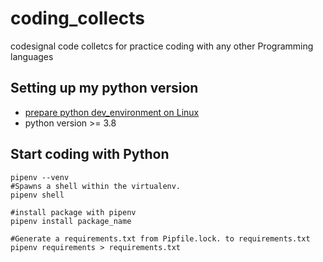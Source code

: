 # coding_collects
codesignal code colletcs for practice coding with any other Programming languages

## Setting up my python version

* [prepare python dev_environment on Linux](https://github.com/hong539/setup_dev_environment/tree/main/programing_languages/python)
* python version >= 3.8

## Start coding with Python

```shell
pipenv --venv
#Spawns a shell within the virtualenv.
pipenv shell

#install package with pipenv
pipenv install package_name

#Generate a requirements.txt from Pipfile.lock. to requirements.txt
pipenv requirements > requirements.txt
```